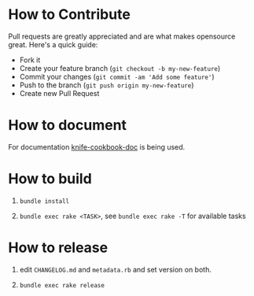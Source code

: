 # How to Contribute

Pull requests are greatly appreciated and are what makes opensource great. Here's a quick guide:

* Fork it
* Create your feature branch (`git checkout -b my-new-feature`)
* Commit your changes (`git commit -am 'Add some feature'`)
* Push to the branch (`git push origin my-new-feature`)
* Create new Pull Request


# How to document

For documentation [knife-cookbook-doc](https://github.com/realityforge/knife-cookbook-doc) is being used.

# How to build

1. `bundle install`

2. `bundle exec rake <TASK>`, see `bundle exec rake -T` for available tasks

# How to release

1. edit `CHANGELOG.md` and `metadata.rb` and set version on both.

3. `bundle exec rake release`
